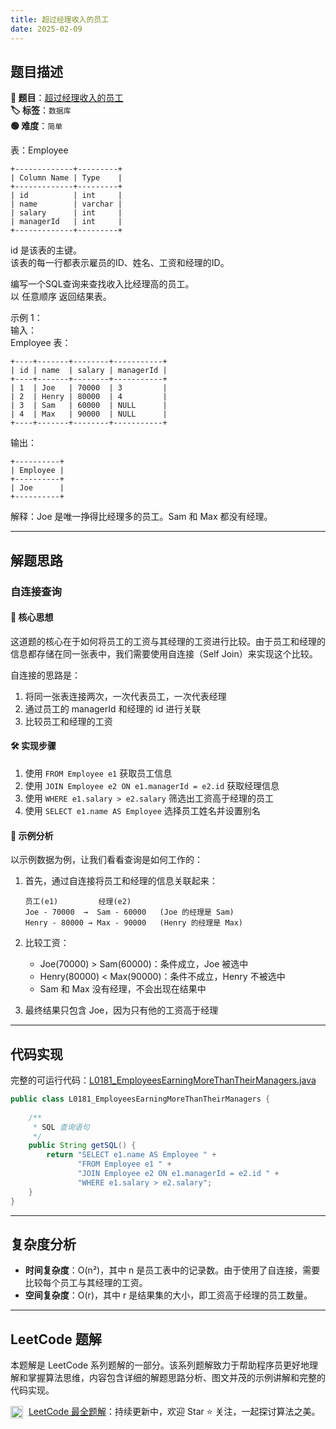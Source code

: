 ```yaml
---
title: 超过经理收入的员工
date: 2025-02-09
---
```


## 题目描述

**🔗 题目**：[超过经理收入的员工](https://leetcode.cn/problems/employees-earning-more-than-their-managers/)  
**🏷️ 标签**：`数据库`  
**🟢 难度**：`简单`  

表：Employee
```
+-------------+---------+
| Column Name | Type    |
+-------------+---------+
| id          | int     |
| name        | varchar |
| salary      | int     |
| managerId   | int     |
+-------------+---------+
```
id 是该表的主键。  
该表的每一行都表示雇员的ID、姓名、工资和经理的ID。  

编写一个SQL查询来查找收入比经理高的员工。  
以 任意顺序 返回结果表。  

示例 1：  
输入：  
Employee 表：
```
+----+-------+--------+-----------+
| id | name  | salary | managerId |
+----+-------+--------+-----------+
| 1  | Joe   | 70000  | 3         |
| 2  | Henry | 80000  | 4         |
| 3  | Sam   | 60000  | NULL      |
| 4  | Max   | 90000  | NULL      |
+----+-------+--------+-----------+
```
输出：
```
+----------+
| Employee |
+----------+
| Joe      |
+----------+
```
解释：Joe 是唯一挣得比经理多的员工。Sam 和 Max 都没有经理。

---

## 解题思路

### 自连接查询

#### 📝 核心思想
这道题的核心在于如何将员工的工资与其经理的工资进行比较。由于员工和经理的信息都存储在同一张表中，我们需要使用自连接（Self Join）来实现这个比较。

自连接的思路是：
1. 将同一张表连接两次，一次代表员工，一次代表经理
2. 通过员工的 managerId 和经理的 id 进行关联
3. 比较员工和经理的工资

#### 🛠️ 实现步骤
1. 使用 `FROM Employee e1` 获取员工信息
2. 使用 `JOIN Employee e2 ON e1.managerId = e2.id` 获取经理信息
3. 使用 `WHERE e1.salary > e2.salary` 筛选出工资高于经理的员工
4. 使用 `SELECT e1.name AS Employee` 选择员工姓名并设置别名

#### 🧩 示例分析
以示例数据为例，让我们看看查询是如何工作的：

1. 首先，通过自连接将员工和经理的信息关联起来：
   ```
   员工(e1)         经理(e2)
   Joe - 70000  →  Sam - 60000   (Joe 的经理是 Sam)
   Henry - 80000 → Max - 90000   (Henry 的经理是 Max)
   ```

2. 比较工资：
   - Joe(70000) > Sam(60000)：条件成立，Joe 被选中
   - Henry(80000) < Max(90000)：条件不成立，Henry 不被选中
   - Sam 和 Max 没有经理，不会出现在结果中

3. 最终结果只包含 Joe，因为只有他的工资高于经理

---

## 代码实现

完整的可运行代码：[L0181_EmployeesEarningMoreThanTheirManagers.java](../src/main/java/L0181_EmployeesEarningMoreThanTheirManagers.java)

```java
public class L0181_EmployeesEarningMoreThanTheirManagers {
    
    /**
     * SQL 查询语句
     */
    public String getSQL() {
        return "SELECT e1.name AS Employee " +
               "FROM Employee e1 " +
               "JOIN Employee e2 ON e1.managerId = e2.id " +
               "WHERE e1.salary > e2.salary";
    }
}
```

---

## 复杂度分析

- **时间复杂度**：O(n²)，其中 n 是员工表中的记录数。由于使用了自连接，需要比较每个员工与其经理的工资。
- **空间复杂度**：O(r)，其中 r 是结果集的大小，即工资高于经理的员工数量。

---

## LeetCode 题解
本题解是 LeetCode 系列题解的一部分。该系列题解致力于帮助程序员更好地理解和掌握算法思维，内容包含详细的解题思路分析、图文并茂的示例讲解和完整的代码实现。

<img src="https://github.githubassets.com/images/modules/logos_page/GitHub-Mark.png" alt="GitHub" width="20" style="vertical-align: middle; margin-right: 5px"> [LeetCode 最全题解](https://github.com/LjyYano/LeetCode)：持续更新中，欢迎 Star ⭐️ 关注，一起探讨算法之美。 